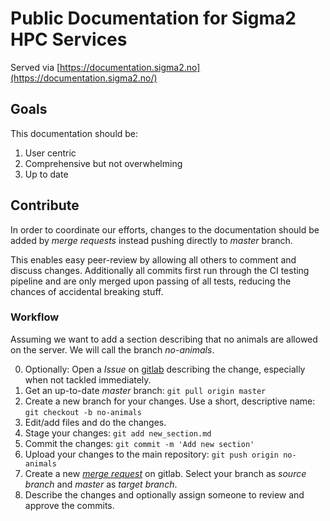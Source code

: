 # Public Documentation for Sigma2 HPC Services

Served via [https://documentation.sigma2.no](https://documentation.sigma2.no/)


## Goals

This documentation should be:

1. User centric
2. Comprehensive but not overwhelming
3. Up to date


## Contribute

In order to coordinate our efforts, changes to the documentation should be added by _merge requests_ instead pushing directly to _master_ branch.

This enables easy peer-review by allowing all others to comment and discuss changes.
Additionally all commits first run through the CI testing pipeline and are only merged upon passing of all tests, reducing the chances of accidental breaking stuff.


### Workflow

Assuming we want to add a section describing that no animals are allowed on the server.
We will call the branch _no-animals_.

0. Optionally: Open a _Issue_ on [gitlab](https://scm.uninett.no/sigma2/eksterndokumentasjon/issues) describing the change, especially when not tackled immediately.
1. Get an up-to-date _master_ branch: `git pull origin master`
2. Create a new branch for your changes. Use a short, descriptive name: `git checkout -b no-animals`
3. Edit/add files and do the changes.
4. Stage your changes: `git add new_section.md`
5. Commit the changes: `git commit -m 'Add new section'`
6. Upload your changes to the main repository: `git push origin no-animals`
7. Create a new _[merge request](https://scm.uninett.no/sigma2/eksterndokumentasjon/-/merge_requests)_ on gitlab. Select your branch as _source branch_ and _master_ as _target branch_.
8. Describe the changes and optionally assign someone to review and approve the commits.
